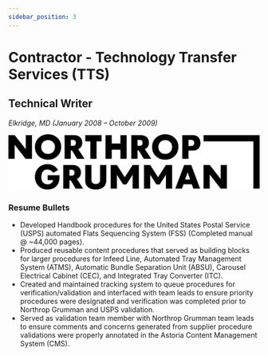 ```yaml
---
sidebar_position: 3
---
```


# Contractor - Technology Transfer Services (TTS)
## Technical Writer
_Elkridge, MD (January 2008 – October 2009)_

![Northop Grumman](../img/northrop_grumman.svg)

### Resume Bullets

- Developed Handbook procedures for the United States Postal Service (USPS) automated Flats Sequencing System
(FSS) (Completed manual @ ~44,000 pages).
- Produced reusable content procedures that served as building blocks for larger procedures for Infeed Line,
Automated Tray Management System (ATMS), Automatic Bundle Separation Unit (ABSU), Carousel Electrical
Cabinet (CEC), and Integrated Tray Converter (ITC).
- Created and maintained tracking system to queue procedures for verification/validation and interfaced with team
leads to ensure priority procedures were designated and verification was completed prior to Northrop Grumman and
USPS validation.
- Served as validation team member with Northrop Grumman team leads to ensure comments and concerns generated
from supplier procedure validations were properly annotated in the Astoria Content Management System (CMS).